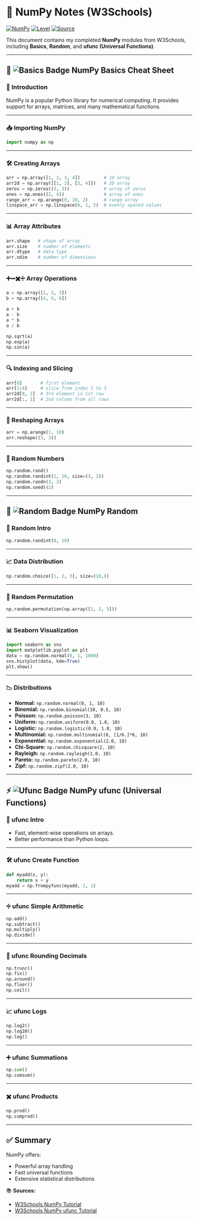 
# 🐍 NumPy Notes (W3Schools)

[![NumPy](https://img.shields.io/badge/Library-NumPy-blue?logo=python)](https://numpy.org/)
[![Level](https://img.shields.io/badge/Level-Beginner%20to%20Intermediate-green)]()
[![Source](https://img.shields.io/badge/Source-W3Schools-orange)](https://www.w3schools.com/python/numpy_intro.asp)

This document contains my completed **NumPy** modules from W3Schools,  
including **Basics**, **Random**, and **ufunc (Universal Functions)**.

---

## 📌 ![Basics Badge](https://img.shields.io/badge/Section-Basics-blue) NumPy Basics Cheat Sheet

### 🔹 Introduction
NumPy is a popular Python library for numerical computing. It provides support for arrays, matrices, and many mathematical functions.

---

### 📥 Importing NumPy
```python
import numpy as np
````

---

### 🛠 Creating Arrays

```python
arr = np.array([1, 2, 3, 4])         # 1D array
arr2d = np.array([[1, 2], [3, 4]])   # 2D array
zeros = np.zeros((3, 3))             # array of zeros
ones = np.ones((2, 4))               # array of ones
range_arr = np.arange(0, 10, 2)      # range array
linspace_arr = np.linspace(0, 1, 5)  # evenly spaced values
```

---

### 📊 Array Attributes

```python
arr.shape   # shape of array
arr.size    # number of elements
arr.dtype   # data type
arr.ndim    # number of dimensions
```

---

### ➕➖✖️➗ Array Operations

```python
a = np.array([1, 2, 3])
b = np.array([4, 5, 6])

a + b
a - b
a * b
a / b

np.sqrt(a)
np.exp(a)
np.sin(a)
```

---

### 🔍 Indexing and Slicing

```python
arr[0]       # first element
arr[1:4]     # slice from index 1 to 3
arr2d[0, 2]  # 3rd element in 1st row
arr2d[:, 1]  # 2nd column from all rows
```

---

### 🔄 Reshaping Arrays

```python
arr = np.arange(1, 10)
arr.reshape((3, 3))
```

---

### 🎲 Random Numbers

```python
np.random.rand()
np.random.randint(1, 10, size=(3, 3))
np.random.randn(3, 3)
np.random.seed(42)
```

---

## 🎲 ![Random Badge](https://img.shields.io/badge/Section-Random-purple) NumPy Random

### 🎯 Random Intro

```python
np.random.randint(0, 10)
```

---

### 📈 Data Distribution

```python
np.random.choice([1, 2, 3], size=(10,))
```

---

### 🔄 Random Permutation

```python
np.random.permutation(np.array([1, 2, 3]))
```

---

### 📊 Seaborn Visualization

```python
import seaborn as sns
import matplotlib.pyplot as plt
data = np.random.normal(0, 1, 1000)
sns.histplot(data, kde=True)
plt.show()
```

---

### 📉 Distributions

* **Normal:** `np.random.normal(0, 1, 10)`
* **Binomial:** `np.random.binomial(10, 0.5, 10)`
* **Poisson:** `np.random.poisson(3, 10)`
* **Uniform:** `np.random.uniform(0.0, 1.0, 10)`
* **Logistic:** `np.random.logistic(0.0, 1.0, 10)`
* **Multinomial:** `np.random.multinomial(6, [1/6.]*6, 10)`
* **Exponential:** `np.random.exponential(2.0, 10)`
* **Chi-Square:** `np.random.chisquare(2, 10)`
* **Rayleigh:** `np.random.rayleigh(1.0, 10)`
* **Pareto:** `np.random.pareto(2.0, 10)`
* **Zipf:** `np.random.zipf(2.0, 10)`

---

## ⚡ ![Ufunc Badge](https://img.shields.io/badge/Section-ufunc-red) NumPy ufunc (Universal Functions)

### 📜 ufunc Intro

* Fast, element-wise operations on arrays.
* Better performance than Python loops.

---

### 🛠 ufunc Create Function

```python
def myadd(x, y):
    return x + y
myadd = np.frompyfunc(myadd, 2, 1)
```

---

### ➗ ufunc Simple Arithmetic

```python
np.add()
np.subtract()
np.multiply()
np.divide()
```

---

### 🔢 ufunc Rounding Decimals

```python
np.trunc()
np.fix()
np.around()
np.floor()
np.ceil()
```

---

### 📈 ufunc Logs

```python
np.log2()
np.log10()
np.log()
```

---

### ➕ ufunc Summations

```python
np.sum()
np.cumsum()
```

---

### ✖️ ufunc Products

```python
np.prod()
np.cumprod()
```

---
## ✅ Summary

NumPy offers:

* Powerful array handling
* Fast universal functions
* Extensive statistical distributions

📚 **Sources:**

* [W3Schools NumPy Tutorial](https://www.w3schools.com/python/numpy_intro.asp)
* [W3Schools NumPy ufunc Tutorial](https://www.w3schools.com/python/numpy_ufunc.asp)

```


